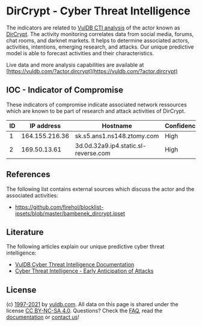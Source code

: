 # DirCrypt - Cyber Threat Intelligence

The indicators are related to [VulDB CTI analysis](https://vuldb.com/?doc.cti) of the actor known as [DirCrypt](https://vuldb.com/?actor.dircrypt). The activity monitoring correlates data from social media, forums, chat rooms, and darknet markets. It helps to determine associated actors, activities, intentions, emerging research, and attacks. Our unique predictive model is able to forecast activities and their characteristics.

Live data and more analysis capabilities are available at [https://vuldb.com/?actor.dircrypt](https://vuldb.com/?actor.dircrypt)

## IOC - Indicator of Compromise

These indicators of compromise indicate associated network ressources which are known to be part of research and attack activities of DirCrypt.

ID | IP address | Hostname | Confidence
-- | ---------- | -------- | ----------
1 | 164.155.216.36 | sk.s5.ans1.ns148.ztomy.com | High
2 | 169.50.13.61 | 3d.0d.32a9.ip4.static.sl-reverse.com | High

## References

The following list contains external sources which discuss the actor and the associated activities:

* https://github.com/firehol/blocklist-ipsets/blob/master/bambenek_dircrypt.ipset

## Literature

The following articles explain our unique predictive cyber threat intelligence:

* [VulDB Cyber Threat Intelligence Documentation](https://vuldb.com/?doc.cti)
* [Cyber Threat Intelligence - Early Anticipation of Attacks](https://www.scip.ch/en/?labs.20201022)

## License

(c) [1997-2021](https://vuldb.com/?doc.changelog) by [vuldb.com](https://vuldb.com/?doc.about). All data on this page is shared under the license [CC BY-NC-SA 4.0](https://creativecommons.org/licenses/by-nc-sa/4.0/). Questions? Check the [FAQ](https://vuldb.com/?doc.faq), read the [documentation](https://vuldb.com/?doc) or [contact us](https://vuldb.com/?contact)!
